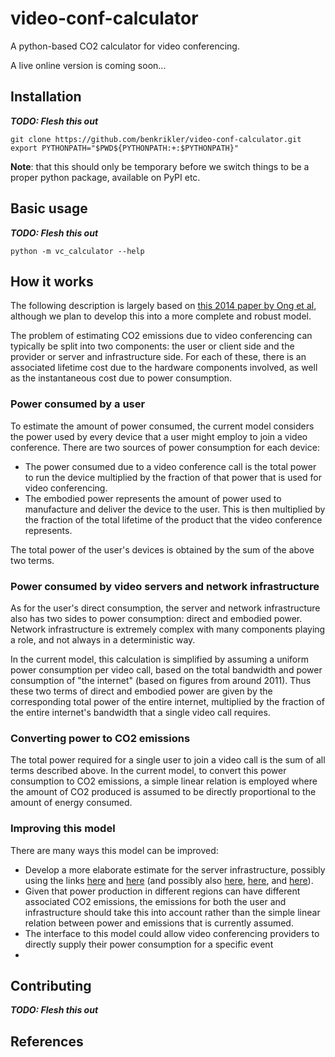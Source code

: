 # video-conf-calculator
A python-based CO2 calculator for video conferencing.

A live online version is coming soon...

## Installation
*__TODO: Flesh this out__*
```
git clone https://github.com/benkrikler/video-conf-calculator.git
export PYTHONPATH="$PWD${PYTHONPATH:+:$PYTHONPATH}"
```
**Note**: that this should only be temporary before we switch things to be a proper python package, available on PyPI etc.

## Basic usage
*__TODO: Flesh this out__*
```
python -m vc_calculator --help
```

## How it works
The following description is largely based on [this 2014 paper by Ong et al][1], although we plan to develop this into a more complete and robust model.

The problem of estimating CO2 emissions due to video conferencing can typically be split into two components: the user or client side and the provider or server and infrastructure side.
For each of these, there is an associated lifetime cost due to the hardware components involved, as well as the instantaneous cost due to power consumption.

### Power consumed by a user
To estimate the amount of power consumed, the current model considers the power used by every device that a user might employ to join a video conference.
There are two sources of power consumption for each device:
* The power consumed due to a video conference call is the total power to run
  the device multiplied by the fraction of that power that is used for video
  conferencing.
* The embodied power represents the amount of power used to manufacture and
  deliver the device to the user. This is then multiplied by the fraction of
  the total lifetime of the product that the video conference represents.

The total power of the user's devices is obtained by the sum of the above two terms.

### Power consumed by video servers and network infrastructure
As for the user's direct consumption, the server and network infrastructure also has two sides to power consumption: direct and embodied power.
Network infrastructure is extremely complex with many components playing a role, and not always in a deterministic way.

In the current model, this calculation is simplified by assuming a uniform
power consumption per video call, based on the total bandwidth and power
consumption of "the internet" (based on figures from around 2011).
Thus these two terms of direct and embodied power are given by the
corresponding total power of the entire internet, multiplied by the fraction of
the entire internet's bandwidth that a single video call requires.

### Converting power to CO2 emissions
The total power required for a single user to join a video call is the sum of all terms described above.
In the current model, to convert this power consumption to CO2 emissions, a
simple linear relation is employed where the amount of CO2 produced is assumed
to be directly proportional to the amount of energy consumed.

### Improving this model
There are many ways this model can be improved:
* Develop a more elaborate estimate for the server infrastructure, possibly
  using the links [here][2] and [here][3] (and possibly also [here][4],
  [here][5], and [here][6]).
* Given that power production in different regions can have different
  associated CO2 emissions, the emissions for both the user and infrastructure
  should take this into account rather than the simple linear relation between
  power and emissions that is currently assumed.
* The interface to this model could allow video conferencing providers to directly supply their power consumption for a specific event
* 

## Contributing
*__TODO: Flesh this out__*

## References
[1]: http://www2.eet.unsw.edu.au/~vijay/pubs/jrnl/14comcomVC.pdf 
[2]: http://www.biblioite.ethz.ch/downloads/Souchon_these_version-publique.pdf
[3]: http://dx.doi.org/10.2104/tja09005
[4]: https://ethz.ch/content/dam/ethz/special-interest/mtec/cepe/cepe-dam/documents/people/baebischer/Souchon_6_233.pdf
[5]: http://dx.doi.org/10.13140/2.1.5158.4329
[6]: https://ethz.ch/content/dam/ethz/special-interest/mtec/cepe/cepe-dam/documents/people/baebischer/Aebischer_Hilty_2014_Energy_Demand_ICT_History_Challenges_AAM.pdf
